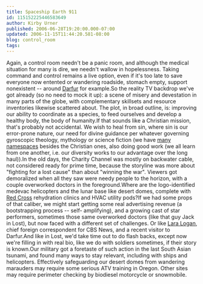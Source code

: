 ```yaml
---
title: Spaceship Earth 911
id: 115152225446583649
author: Kirby Urner
published: 2006-06-28T19:20:00.000-07:00
updated: 2006-11-15T11:44:20.581-08:00
blog: control_room
tags: 
---
```


Again, a control room needn't be a panic room, and although the medical situation for many is dire, we needn't wallow in hopelessness.  Taking command and control remains a live option, even if it's too late to save everyone now entented or wandering roadside, stomach empty, support nonexistent -- around [Darfur](http://www.cia.gov/cia/publications/factbook/geos/su.html) for example.So the reality TV backdrop we've got already (so no need to mock it up):   a scene of misery and devestation in many parts of the globe, with complementary skillsets and resource inventories likewise scattered about.  The plot, in broad outline, is:  improving our ability to coordinate as a species, to feed ourselves and develop a healthy body, the body of humanity.If that sounds like a Christian mission, that's probably not accidental.  We wish to heal from sin, where sin is our error-prone nature, our need for divine guidance per whatever governing gyroscopic theology, mythology or science fiction (we have [many namespaces](http://groups.yahoo.com/group/synergeo/message/28484) besides the Christian ones, also doing good work (we all learn from one another, i.e. our diversity works to our advantage over the long haul)).In the old days, the Charity Channel was mostly on backwater cable, not considered ready for prime time, because the storyline was more about "fighting for a lost cause" than about "winning the war".  Viewers got demoralized when all they saw were needy people to the horizon, with a couple overworked doctors in the foreground.Where are the logo-identified medevac helicopters and the lunar base like desert domes, complete with [Red Cross](http://www.redcross.org/news/ds/iraq/human_resp.html) rehydration clinics and HVAC utility pods?If we had some props of that caliber, we might start getting some real advertising revenue (a bootstrapping process -- self- amplifying), and a growing cast of star performers, sometimes those same overworked doctors (like that guy Jack in Lost), but now faced with a different set of challenges.  Or like [Lara Logan](http://en.wikipedia.org/wiki/Lara_Logan), chief foreign correspondent for CBS News, and a recent visitor to Darfur.And like in Lost, we'd take time out to do flash backs, except now we're filling in with real bio, like we do with soldiers sometimes, if their story is known.Our military got a foretaste of such action in the last South Asian tsunami, and found many ways to stay relevant, including with ships and helicopters.  Effectively safeguarding our desert domes from wandering marauders may require some serious ATV  training in Oregon.  Other sites may require perimeter checking by biodiesel motorcycle or snowmobile.